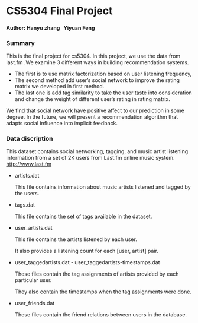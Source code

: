 # CS5304 Final Project

#### Author: Hanyu zhang &nbsp;  Yiyuan Feng

### Summary
This is the final project for cs5304. In this project, we use the data from last.fm .We examine 3 different ways in building recommendation systems. 

- The first is to use matrix factorization based on user listening frequency, 
- The second method add user’s social network to improve the rating matrix we developed in first method. 
- The last one is add tag similarity to take the user taste into consideration and change the weight of different user’s rating in rating matrix. 

We find that social network have positive affect to our prediction in some degree. 
In the future, we will present a recommendation algorithm that adapts social influence into implicit feedback.

### Data discription

This dataset contains social networking, tagging, and music artist listening information from a set of 2K users from Last.fm online music system. http://www.last.fm
   	    
   * artists.dat
   
        This file contains information about music artists listened and tagged by the users.
   
   * tags.dat
   
   	    This file contains the set of tags available in the dataset.

   * user_artists.dat
   
        This file contains the artists listened by each user.
        
        It also provides a listening count for each [user, artist] pair.

   * user_taggedartists.dat - user_taggedartists-timestamps.dat
   
        These files contain the tag assignments of artists provided by each particular user.
        
        They also contain the timestamps when the tag assignments were done.
   
   * user_friends.dat
   
        These files contain the friend relations between users in the database.
     
